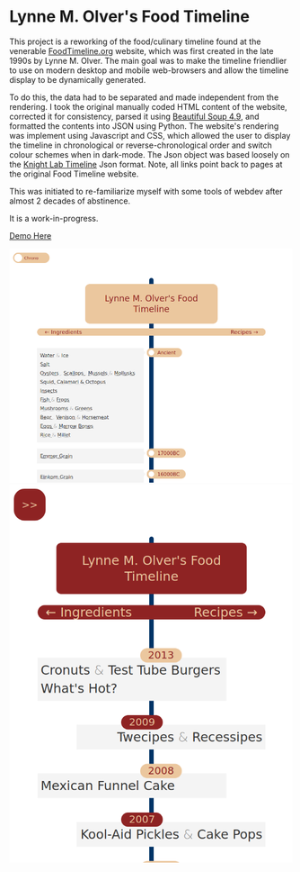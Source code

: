 # Lynne M. Olver's Food Timeline
This project is a reworking of the food/culinary timeline found at the venerable [FoodTimeline.org](https://foodtimeline.org/) website, which was first created in the late 1990s by Lynne M. Olver. The main goal was to make the timeline friendlier to use on modern desktop and mobile web-browsers and allow the timeline display to be dynamically generated.

To do this, the data had to be separated and made independent from the rendering. I took the original manually coded HTML content of the website, corrected it for consistency, parsed it using [Beautiful Soup 4.9](https://www.crummy.com/software/BeautifulSoup/bs4/doc/), and formatted the contents into JSON using Python. The website's rendering was implement using Javascript and CSS, which allowed the user to display the timeline in chronological or reverse-chronological order and switch colour schemes when in dark-mode. The Json object was based loosely on the [Knight Lab Timeline](https://timeline.knightlab.com/docs/json-format.html) Json format. Note, all links point back to pages at the original Food Timeline website.

This was initiated to re-familiarize myself with some tools of webdev after almost 2 decades of abstinence.

It is a work-in-progress.

[Demo Here](https://sjschen.github.io/CulinaryTimeline/)

![Screenshot](LMOFT_chrono_desk.png "DeskScreenshot")
![Screenshot](LMOFT_rev_mobile.png "MobileScreenshot")
